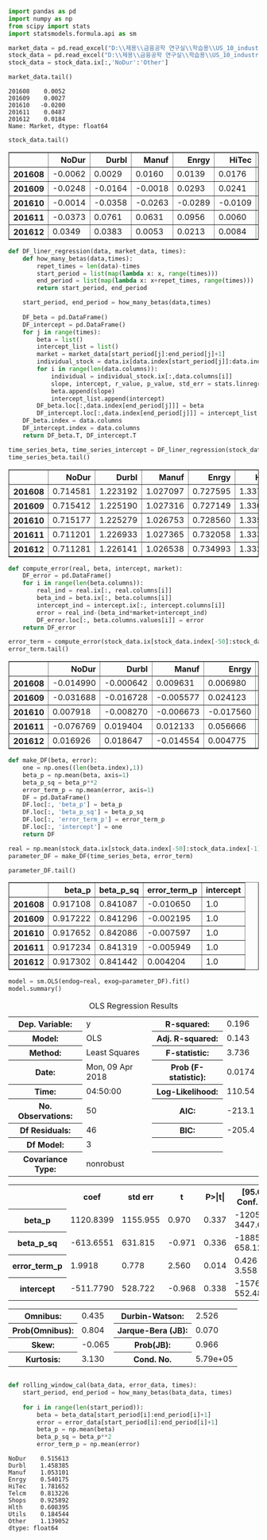 

```python
import pandas as pd
import numpy as np
from scipy import stats
import statsmodels.formula.api as sm
```


```python
market_data = pd.read_excel("D:\\제용\\금융공학 연구실\\학습용\\US_10_industry.xlsx", index_col=0)['Market']
stock_data = pd.read_excel("D:\\제용\\금융공학 연구실\\학습용\\US_10_industry.xlsx", index_col=0)
stock_data = stock_data.ix[:,'NoDur':'Other']
```


```python
market_data.tail()
```




    201608    0.0052
    201609    0.0027
    201610   -0.0200
    201611    0.0487
    201612    0.0184
    Name: Market, dtype: float64




```python
stock_data.tail()
```




<div>
<table border="1" class="dataframe">
  <thead>
    <tr style="text-align: right;">
      <th></th>
      <th>NoDur</th>
      <th>Durbl</th>
      <th>Manuf</th>
      <th>Enrgy</th>
      <th>HiTec</th>
      <th>Telcm</th>
      <th>Shops</th>
      <th>Hlth</th>
      <th>Utils</th>
      <th>Other</th>
    </tr>
  </thead>
  <tbody>
    <tr>
      <th>201608</th>
      <td>-0.0062</td>
      <td>0.0029</td>
      <td>0.0160</td>
      <td>0.0139</td>
      <td>0.0176</td>
      <td>-0.0350</td>
      <td>-0.0144</td>
      <td>-0.0323</td>
      <td>-0.0392</td>
      <td>0.0326</td>
    </tr>
    <tr>
      <th>201609</th>
      <td>-0.0248</td>
      <td>-0.0164</td>
      <td>-0.0018</td>
      <td>0.0293</td>
      <td>0.0241</td>
      <td>0.0048</td>
      <td>-0.0068</td>
      <td>0.0036</td>
      <td>0.0175</td>
      <td>-0.0121</td>
    </tr>
    <tr>
      <th>201610</th>
      <td>-0.0014</td>
      <td>-0.0358</td>
      <td>-0.0263</td>
      <td>-0.0289</td>
      <td>-0.0109</td>
      <td>-0.0275</td>
      <td>-0.0397</td>
      <td>-0.0743</td>
      <td>-0.0061</td>
      <td>0.0059</td>
    </tr>
    <tr>
      <th>201611</th>
      <td>-0.0373</td>
      <td>0.0761</td>
      <td>0.0631</td>
      <td>0.0956</td>
      <td>0.0060</td>
      <td>0.0601</td>
      <td>0.0445</td>
      <td>0.0137</td>
      <td>-0.0284</td>
      <td>0.1083</td>
    </tr>
    <tr>
      <th>201612</th>
      <td>0.0349</td>
      <td>0.0383</td>
      <td>0.0053</td>
      <td>0.0213</td>
      <td>0.0084</td>
      <td>0.0471</td>
      <td>-0.0042</td>
      <td>0.0086</td>
      <td>0.0364</td>
      <td>0.0293</td>
    </tr>
  </tbody>
</table>
</div>




```python
def DF_liner_regression(data, market_data, times):
    def how_many_betas(data,times):
        repet_times = len(data)-times
        start_period = list(map(lambda x: x, range(times)))
        end_period = list(map(lambda x: x+repet_times, range(times)))
        return start_period, end_period    

    start_period, end_period = how_many_betas(data,times)
    
    DF_beta = pd.DataFrame()
    DF_intercept = pd.DataFrame()
    for j in range(times):
        beta = list()
        intercept_list = list()
        market = market_data[start_period[j]:end_period[j]+1]
        individual_stock = data.ix[data.index[start_period[j]]:data.index[end_period[j]],]
        for i in range(len(data.columns)):
            individual = individual_stock.ix[:,data.columns[i]]
            slope, intercept, r_value, p_value, std_err = stats.linregress(market,individual)
            beta.append(slope)
            intercept_list.append(intercept)
        DF_beta.loc[:,data.index[end_period[j]]] = beta
        DF_intercept.loc[:,data.index[end_period[j]]] = intercept_list 
    DF_beta.index = data.columns
    DF_intercept.index = data.columns
    return DF_beta.T, DF_intercept.T
```


```python
time_series_beta, time_series_intercept = DF_liner_regression(stock_data, market_data,50)
time_series_beta.tail()
```




<div>
<table border="1" class="dataframe">
  <thead>
    <tr style="text-align: right;">
      <th></th>
      <th>NoDur</th>
      <th>Durbl</th>
      <th>Manuf</th>
      <th>Enrgy</th>
      <th>HiTec</th>
      <th>Telcm</th>
      <th>Shops</th>
      <th>Hlth</th>
      <th>Utils</th>
      <th>Other</th>
    </tr>
  </thead>
  <tbody>
    <tr>
      <th>201608</th>
      <td>0.714581</td>
      <td>1.223192</td>
      <td>1.027097</td>
      <td>0.727595</td>
      <td>1.337977</td>
      <td>0.918208</td>
      <td>0.952457</td>
      <td>0.784403</td>
      <td>0.419853</td>
      <td>1.065718</td>
    </tr>
    <tr>
      <th>201609</th>
      <td>0.715412</td>
      <td>1.225190</td>
      <td>1.027316</td>
      <td>0.727149</td>
      <td>1.336352</td>
      <td>0.916845</td>
      <td>0.952930</td>
      <td>0.784216</td>
      <td>0.421479</td>
      <td>1.065329</td>
    </tr>
    <tr>
      <th>201610</th>
      <td>0.715177</td>
      <td>1.225279</td>
      <td>1.026753</td>
      <td>0.728560</td>
      <td>1.335966</td>
      <td>0.917130</td>
      <td>0.953386</td>
      <td>0.788021</td>
      <td>0.422421</td>
      <td>1.063829</td>
    </tr>
    <tr>
      <th>201611</th>
      <td>0.711201</td>
      <td>1.226933</td>
      <td>1.027365</td>
      <td>0.732058</td>
      <td>1.333629</td>
      <td>0.917686</td>
      <td>0.952207</td>
      <td>0.785751</td>
      <td>0.418682</td>
      <td>1.066830</td>
    </tr>
    <tr>
      <th>201612</th>
      <td>0.711281</td>
      <td>1.226141</td>
      <td>1.026538</td>
      <td>0.734993</td>
      <td>1.332286</td>
      <td>0.919397</td>
      <td>0.950578</td>
      <td>0.785614</td>
      <td>0.419342</td>
      <td>1.066849</td>
    </tr>
  </tbody>
</table>
</div>




```python
def compute_error(real, beta, intercept, market):
    DF_error = pd.DataFrame()
    for i in range(len(beta.columns)):
        real_ind = real.ix[:, real.columns[i]]
        beta_ind = beta.ix[:, beta.columns[i]]
        intercept_ind = intercept.ix[:, intercept.columns[i]]
        error = real_ind-(beta_ind*market+intercept_ind)
        DF_error.loc[:, beta.columns.values[i]] = error
    return DF_error
```


```python
error_term = compute_error(stock_data.ix[stock_data.index[-50]:stock_data.index[-1],], time_series_beta, time_series_intercept, market_data.ix[market_data.index[-50]:market_data.index[-1],])
error_term.tail()
```




<div>
<table border="1" class="dataframe">
  <thead>
    <tr style="text-align: right;">
      <th></th>
      <th>NoDur</th>
      <th>Durbl</th>
      <th>Manuf</th>
      <th>Enrgy</th>
      <th>HiTec</th>
      <th>Telcm</th>
      <th>Shops</th>
      <th>Hlth</th>
      <th>Utils</th>
      <th>Other</th>
    </tr>
  </thead>
  <tbody>
    <tr>
      <th>201608</th>
      <td>-0.014990</td>
      <td>-0.000642</td>
      <td>0.009631</td>
      <td>0.006980</td>
      <td>0.013531</td>
      <td>-0.040827</td>
      <td>-0.020900</td>
      <td>-0.040325</td>
      <td>-0.046847</td>
      <td>0.027893</td>
    </tr>
    <tr>
      <th>201609</th>
      <td>-0.031688</td>
      <td>-0.016728</td>
      <td>-0.005577</td>
      <td>0.024123</td>
      <td>0.023230</td>
      <td>0.001184</td>
      <td>-0.010868</td>
      <td>-0.002470</td>
      <td>0.010978</td>
      <td>-0.014138</td>
    </tr>
    <tr>
      <th>201610</th>
      <td>0.007918</td>
      <td>-0.008270</td>
      <td>-0.006673</td>
      <td>-0.017560</td>
      <td>0.018474</td>
      <td>-0.010258</td>
      <td>-0.022027</td>
      <td>-0.062442</td>
      <td>-0.003103</td>
      <td>0.027974</td>
    </tr>
    <tr>
      <th>201611</th>
      <td>-0.076769</td>
      <td>0.019404</td>
      <td>0.012133</td>
      <td>0.056666</td>
      <td>-0.056121</td>
      <td>0.014260</td>
      <td>-0.003369</td>
      <td>-0.028497</td>
      <td>-0.054233</td>
      <td>0.057035</td>
    </tr>
    <tr>
      <th>201612</th>
      <td>0.016926</td>
      <td>0.018647</td>
      <td>-0.014554</td>
      <td>0.004775</td>
      <td>-0.013376</td>
      <td>0.029104</td>
      <td>-0.023269</td>
      <td>-0.009765</td>
      <td>0.023224</td>
      <td>0.010324</td>
    </tr>
  </tbody>
</table>
</div>




```python
def make_DF(beta, error):
    one = np.ones((len(beta.index),1))
    beta_p = np.mean(beta, axis=1)
    beta_p_sq = beta_p**2
    error_term_p = np.mean(error, axis=1)
    DF = pd.DataFrame()
    DF.loc[:, 'beta_p'] = beta_p
    DF.loc[:, 'beta_p_sq'] = beta_p_sq
    DF.loc[:, 'error_term_p'] = error_term_p
    DF.loc[:, 'intercept'] = one
    return DF
```


```python
real = np.mean(stock_data.ix[stock_data.index[-50]:stock_data.index[-1],], axis=1)
parameter_DF = make_DF(time_series_beta, error_term)

parameter_DF.tail()
```




<div>
<table border="1" class="dataframe">
  <thead>
    <tr style="text-align: right;">
      <th></th>
      <th>beta_p</th>
      <th>beta_p_sq</th>
      <th>error_term_p</th>
      <th>intercept</th>
    </tr>
  </thead>
  <tbody>
    <tr>
      <th>201608</th>
      <td>0.917108</td>
      <td>0.841087</td>
      <td>-0.010650</td>
      <td>1.0</td>
    </tr>
    <tr>
      <th>201609</th>
      <td>0.917222</td>
      <td>0.841296</td>
      <td>-0.002195</td>
      <td>1.0</td>
    </tr>
    <tr>
      <th>201610</th>
      <td>0.917652</td>
      <td>0.842086</td>
      <td>-0.007597</td>
      <td>1.0</td>
    </tr>
    <tr>
      <th>201611</th>
      <td>0.917234</td>
      <td>0.841319</td>
      <td>-0.005949</td>
      <td>1.0</td>
    </tr>
    <tr>
      <th>201612</th>
      <td>0.917302</td>
      <td>0.841442</td>
      <td>0.004204</td>
      <td>1.0</td>
    </tr>
  </tbody>
</table>
</div>




```python
model = sm.OLS(endog=real, exog=parameter_DF).fit()
model.summary()
```




<table class="simpletable">
<caption>OLS Regression Results</caption>
<tr>
  <th>Dep. Variable:</th>            <td>y</td>        <th>  R-squared:         </th> <td>   0.196</td>
</tr>
<tr>
  <th>Model:</th>                   <td>OLS</td>       <th>  Adj. R-squared:    </th> <td>   0.143</td>
</tr>
<tr>
  <th>Method:</th>             <td>Least Squares</td>  <th>  F-statistic:       </th> <td>   3.736</td>
</tr>
<tr>
  <th>Date:</th>             <td>Mon, 09 Apr 2018</td> <th>  Prob (F-statistic):</th>  <td>0.0174</td> 
</tr>
<tr>
  <th>Time:</th>                 <td>04:50:00</td>     <th>  Log-Likelihood:    </th> <td>  110.54</td>
</tr>
<tr>
  <th>No. Observations:</th>      <td>    50</td>      <th>  AIC:               </th> <td>  -213.1</td>
</tr>
<tr>
  <th>Df Residuals:</th>          <td>    46</td>      <th>  BIC:               </th> <td>  -205.4</td>
</tr>
<tr>
  <th>Df Model:</th>              <td>     3</td>      <th>                     </th>     <td> </td>   
</tr>
<tr>
  <th>Covariance Type:</th>      <td>nonrobust</td>    <th>                     </th>     <td> </td>   
</tr>
</table>
<table class="simpletable">
<tr>
        <td></td>          <th>coef</th>     <th>std err</th>      <th>t</th>      <th>P>|t|</th> <th>[95.0% Conf. Int.]</th> 
</tr>
<tr>
  <th>beta_p</th>       <td> 1120.8399</td> <td> 1155.955</td> <td>    0.970</td> <td> 0.337</td> <td>-1205.977  3447.657</td>
</tr>
<tr>
  <th>beta_p_sq</th>    <td> -613.6551</td> <td>  631.815</td> <td>   -0.971</td> <td> 0.336</td> <td>-1885.433   658.123</td>
</tr>
<tr>
  <th>error_term_p</th> <td>    1.9918</td> <td>    0.778</td> <td>    2.560</td> <td> 0.014</td> <td>    0.426     3.558</td>
</tr>
<tr>
  <th>intercept</th>    <td> -511.7790</td> <td>  528.722</td> <td>   -0.968</td> <td> 0.338</td> <td>-1576.042   552.484</td>
</tr>
</table>
<table class="simpletable">
<tr>
  <th>Omnibus:</th>       <td> 0.435</td> <th>  Durbin-Watson:     </th> <td>   2.526</td>
</tr>
<tr>
  <th>Prob(Omnibus):</th> <td> 0.804</td> <th>  Jarque-Bera (JB):  </th> <td>   0.070</td>
</tr>
<tr>
  <th>Skew:</th>          <td>-0.065</td> <th>  Prob(JB):          </th> <td>   0.966</td>
</tr>
<tr>
  <th>Kurtosis:</th>      <td> 3.130</td> <th>  Cond. No.          </th> <td>5.79e+05</td>
</tr>
</table>




```python

```


```python
def rolling_window_cal(bata_data, error_data, times):
    start_period, end_period = how_many_betas(bata_data, times)
    
    for i in range(len(start_period)):
        beta = beta_data[start_period[i]:end_period[i]+1]
        error = error_data[start_period[i]:end_period[i]+1]
        beta_p = np.mean(beta)
        beta_p_sq = beta_p**2
        error_term_p = np.mean(error)
```




    NoDur    0.515613
    Durbl    1.458385
    Manuf    1.053101
    Enrgy    0.540175
    HiTec    1.781652
    Telcm    0.813226
    Shops    0.925892
    Hlth     0.608395
    Utils    0.184544
    Other    1.139052
    dtype: float64




```python

        
```


```python

```
